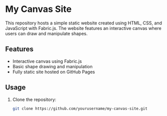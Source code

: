 # My Canvas Site

This repository hosts a simple static website created using HTML, CSS, and JavaScript with Fabric.js. The website features an interactive canvas where users can draw and manipulate shapes.

## Features
- Interactive canvas using Fabric.js
- Basic shape drawing and manipulation
- Fully static site hosted on GitHub Pages

## Usage
1. Clone the repository:
   ```sh
   git clone https://github.com/yourusername/my-canvas-site.git

